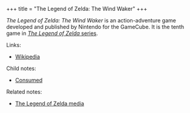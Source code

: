 +++
title = "The Legend of Zelda: The Wind Waker"
+++

*The Legend of Zelda: The Wind Waker* is an action-adventure game developed and published by Nintendo for the GameCube. It is the tenth game in [*The Legend of Zelda* series](@/notes/The_Legend_of_Zelda_media.md).

Links:

- [Wikipedia](https://en.wikipedia.org/wiki/The_Legend_of_Zelda:_The_Wind_Waker)

Child notes:

- [Consumed](@/notes/The_Legend_of_Zelda_The_Wind_Waker/Consumed.md)

Related notes:

- [The Legend of Zelda media](@/notes/The_Legend_of_Zelda_media.md)
